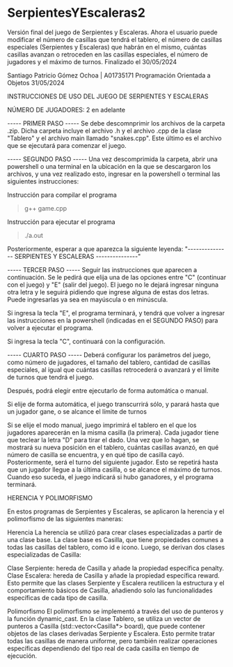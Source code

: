 # SerpientesYEscaleras2
Versión final del juego de Serpientes y Escaleras. Ahora el usuario puede modificar el número de casillas que tendrá el tablero, el número de casillas especiales (Serpientes y Escaleras) que habrán en el mismo, cuántas casillas avanzan o retroceden en las casillas especiales, el número de jugadores y el máximo de turnos. Finalizado el 30/05/2024

Santiago Patricio Gómez Ochoa | A01735171
Programación Orientada a Objetos
31/05/2024

INSTRUCCIONES DE USO DEL JUEGO DE SERPIENTES Y ESCALERAS

NÚMERO DE JUGADORES: 2 en adelante

----- PRIMER PASO -----
Se debe descomnprimir los archivos de la carpeta .zip. 
Dicha carpeta incluye el archivo .h y el archivo .cpp 
de la clase "Tablero" y el archivo main llamado "snakes.cpp".
Este último es el archivo que se ejecutará para comenzar el juego. 

----- SEGUNDO PASO -----
Una vez descomprimida la carpeta, abrir una powershell o
una terminal en la ubicación en la que se descargaron los archivos,
y una vez realizado esto, ingresar en la powershell o terminal las siguientes instrucciones:

Instrucción para compilar el programa
> g++ game.cpp    

Instrucción para ejecutar el programa
> ./a.out

Posteriormente, esperar a que aparezca la siguiente leyenda:
"--------------- SERPIENTES Y ESCALERAS ---------------"

----- TERCER PASO -----
Seguir las instrucciones que aparecen a continuación. 
Se le pedirá que elija una de las opciones entre "C" (continuar con el juego)
y "E" (salir del juego). El juego no le dejará ingresar ninguna otra letra
y le seguirá pidiendo que ingrese alguna de estas dos letras. Puede ingresarlas
ya sea en mayúscula o en minúscula.

Si ingresa la tecla "E", el programa terminará, y tendrá que volver
a ingresar las instrucciones en la powershell (indicadas en el SEGUNDO PASO)
para volver a ejecutar el programa. 

Si ingresa la tecla "C", continuará con la configuración.

----- CUARTO PASO -----
Deberá configurar los parámetros del juego, como número de jugadores,
el tamaño del tablero, cantidad de casillas especiales, al igual que cuántas
casillas retrocederá o avanzará y el límite de turnos que tendrá el juego.

Después, podrá elegir entre ejecutarlo de forma automática o manual.

Si elije de forma automática, el juego transcurrirá sólo, y parará hasta que
un jugador gane, o se alcance el límite de turnos

Si se elije el modo manual, juego imprimirá el tablero en el que los jugadores aparecerán en la misma casilla (la primera).
Cada jugador tiene que teclear la letra "D" para tirar el dado. Una vez que lo hagan, 
se mostrará su nueva posición en el tablero, cuántas casillas avanzó, en qué número de casilla se encuentra,
y en qué tipo de casilla cayó. Posteriormente, será el turno del siguiente jugador. Esto se repetirá hasta
que un jugador llegue a la última casilla, o se alcance el máximo de turnos. Cuando eso suceda, el juego indicará si hubo ganadores, 
y el programa terminará. 



HERENCIA Y POLIMORFISMO

En estos programas de Serpientes y Escaleras, se aplicaron la herencia y el polimorfismo de las siguientes maneras:

Herencia
La herencia se utilizó para crear clases especializadas a partir de una clase base. La clase base es Casilla, que tiene propiedades comunes a todas las casillas del tablero, como id e icono. Luego, se derivan dos clases especializadas de Casilla:

Clase Serpiente: hereda de Casilla y añade la propiedad específica penalty.
Clase Escalera: hereda de Casilla y añade la propiedad específica reward.
Esto permite que las clases Serpiente y Escalera reutilicen la estructura y el comportamiento básicos de Casilla, añadiendo solo las funcionalidades específicas de cada tipo de casilla.

Polimorfismo
El polimorfismo se implementó a través del uso de punteros y la función dynamic_cast. En la clase Tablero, se utiliza un vector de punteros a Casilla (std::vector<Casilla*> board), que puede contener objetos de las clases derivadas Serpiente y Escalera. Esto permite tratar todas las casillas de manera uniforme, pero también realizar operaciones específicas dependiendo del tipo real de cada casilla en tiempo de ejecución.
